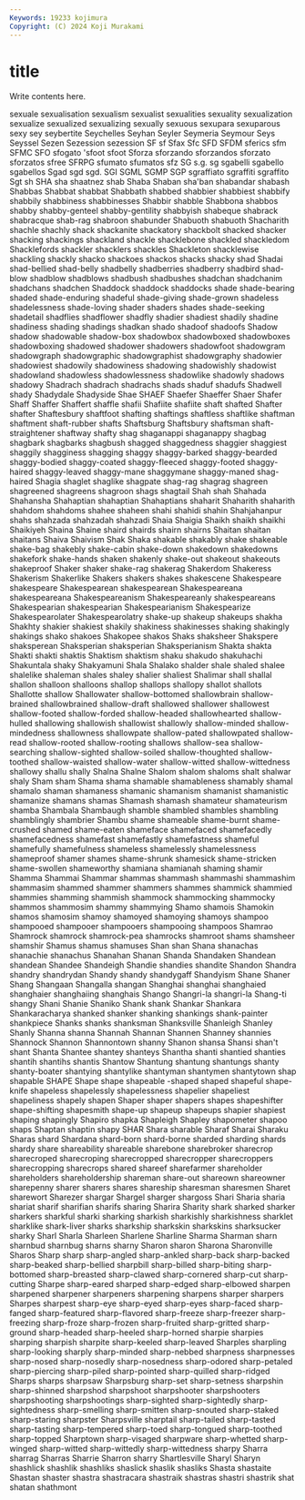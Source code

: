```yaml
---
Keywords: 19233 kojimura
Copyright: (C) 2024 Koji Murakami
---
```


# title

Write contents here.



sexuale sexualisation
sexualism sexualist sexualities sexuality sexualization sexualize sexualized sexualizing sexually sexuous
sexupara sexuparous sexy sey seybertite Seychelles Seyhan Seyler Seymeria Seymour
Seys Seyssel Sezen Sezession sezession SF sf Sfax Sfc SFD
SFDM sferics sfm SFMC SFO sfogato 'sfoot sfoot Sforza sforzando
sforzandos sforzato sforzatos sfree SFRPG sfumato sfumatos sfz SG s.g.
sg sgabelli sgabello sgabellos Sgad sgd sgd. SGI SGML SGMP
SGP sgraffiato sgraffiti sgraffito Sgt sh SHA sha shaatnez shab
Shaba Shaban sha'ban shabandar shabash Shabbas Shabbat shabbat Shabbath shabbed
shabbier shabbiest shabbify shabbily shabbiness shabbinesses Shabbir shabble Shabbona shabbos
shabby shabby-genteel shabby-gentility shabbyish shabeque shabrack shabracque shab-rag shabroon shabunder
Shabuoth shabuoth Shacharith shachle shachly shack shackanite shackatory shackbolt shacked
shacker shacking shackings shackland shackle shacklebone shackled shackledom Shacklefords shackler
shacklers shackles Shackleton shacklewise shackling shackly shacko shackoes shackos shacks
shacky shad Shadai shad-bellied shad-belly shadbelly shadberries shadberry shadbird shad-blow
shadblow shadblows shadbush shadbushes shadchan shadchanim shadchans shadchen Shaddock shaddock
shaddocks shade shade-bearing shaded shade-enduring shadeful shade-giving shade-grown shadeless shadelessness
shade-loving shader shaders shades shade-seeking shadetail shadflies shadflower shadfly shadier
shadiest shadily shadine shadiness shading shadings shadkan shado shadoof shadoofs
Shadow shadow shadowable shadow-box shadowbox shadowboxed shadowboxes shadowboxing shadowed shadower
shadowers shadowfoot shadowgram shadowgraph shadowgraphic shadowgraphist shadowgraphy shadowier shadowiest shadowily
shadowiness shadowing shadowishly shadowist shadowland shadowless shadowlessness shadowlike shadowly shadows
shadowy Shadrach shadrach shadrachs shads shaduf shadufs Shadwell shady Shadydale
Shadyside Shae SHAEF Shaefer Shaeffer Shaer Shafer Shaff Shaffer Shaffert
shaffle shafii Shafiite shafiite shaft shafted Shafter shafter Shaftesbury shaftfoot
shafting shaftings shaftless shaftlike shaftman shaftment shaft-rubber shafts Shaftsburg Shaftsbury
shaftsman shaft-straightener shaftway shafty shag shaganappi shaganappy shagbag shagbark shagbarks
shagbush shagged shaggedness shaggier shaggiest shaggily shagginess shagging shaggy shaggy-barked
shaggy-bearded shaggy-bodied shaggy-coated shaggy-fleeced shaggy-footed shaggy-haired shaggy-leaved shaggy-mane shaggymane shaggy-maned
shag-haired Shagia shaglet shaglike shagpate shag-rag shagrag shagreen shagreened shagreens
shagroon shags shagtail Shah shah Shahada Shahansha Shahaptian shahaptian Shahaptians
shaharit Shaharith shaharith shahdom shahdoms shahee shaheen shahi shahidi shahin
Shahjahanpur shahs shahzada shahzadah shahzadi Shaia Shaigia Shaikh shaikh shaikhi
Shaikiyeh Shaina Shaine shaird shairds shairn shairns Shaitan shaitan shaitans
Shaiva Shaivism Shak Shaka shakable shakably shake shakeable shake-bag shakebly
shake-cabin shake-down shakedown shakedowns shakefork shake-hands shaken shakenly shake-out shakeout
shakeouts shakeproof Shaker shaker shake-rag shakerag Shakerdom Shakeress Shakerism Shakerlike
Shakers shakers shakes shakescene Shakespeare shakespeare Shakespearean shakespearean Shakespeareana shakespeareana
Shakespeareanism Shakespeareanly shakespeareans Shakespearian shakespearian Shakespearianism Shakespearize Shakespearolater Shakespearolatry shake-up
shakeup shakeups shakha Shakhty shakier shakiest shakily shakiness shakinesses shaking
shakingly shakings shako shakoes Shakopee shakos Shaks shaksheer Shakspere shaksperean
Shaksperian shaksperian Shaksperianism Shakta shakta Shakti shakti shaktis Shaktism shaktism
shaku shakudo shakuhachi Shakuntala shaky Shakyamuni Shala Shalako shalder shale
shaled shalee shalelike shaleman shales shaley shalier shaliest Shalimar shall
shallal shallon shalloon shalloons shallop shallops shallopy shallot shallots Shallotte
shallow Shallowater shallow-bottomed shallowbrain shallow-brained shallowbrained shallow-draft shallowed shallower shallowest
shallow-footed shallow-forded shallow-headed shallowhearted shallow-hulled shallowing shallowish shallowist shallowly shallow-minded
shallow-mindedness shallowness shallowpate shallow-pated shallowpated shallow-read shallow-rooted shallow-rooting shallows shallow-sea
shallow-searching shallow-sighted shallow-soiled shallow-thoughted shallow-toothed shallow-waisted shallow-water shallow-witted shallow-wittedness shallowy
shallu shally Shalna Shalne Shalom shalom shaloms shalt shalwar shaly
Sham sham Shama shama shamable shamableness shamably shamal shamalo shaman
shamaness shamanic shamanism shamanist shamanistic shamanize shamans shamas Shamash shamash
shamateur shamateurism shamba Shambala Shambaugh shamble shambled shambles shambling shamblingly
shambrier Shambu shame shameable shame-burnt shame-crushed shamed shame-eaten shameface shamefaced
shamefacedly shamefacedness shamefast shamefastly shamefastness shameful shamefully shamefulness shameless shamelessly
shamelessness shameproof shamer shames shame-shrunk shamesick shame-stricken shame-swollen shameworthy shamiana
shamianah shaming shamir Shamma Shammai Shammar shammas shammash shammashi shammashim
shammasim shammed shammer shammers shammes shammick shammied shammies shamming shammish
shammock shammocking shammocky shammos shammosim shammy shammying Shamo shamois Shamokin
shamos shamosim shamoy shamoyed shamoying shamoys shampoo shampooed shampooer shampooers
shampooing shampoos Shamrao Shamrock shamrock shamrock-pea shamrocks shamroot shams shamsheer
shamshir Shamus shamus shamuses Shan shan Shana shanachas shanachie shanachus
Shanahan Shanan Shanda Shandaken Shandean shandean Shandee Shandeigh Shandie shandies
shandite Shandon Shandra shandry shandrydan Shandy shandy shandygaff Shandyism Shane
Shaner Shang Shangaan Shangalla shangan Shanghai shanghai shanghaied shanghaier shanghaiing
shanghais Shango Shangri-la shangri-la Shang-ti shangy Shani Shanie Shaniko Shank
shank Shankar Shankara Shankaracharya shanked shanker shanking shankings shank-painter shankpiece
Shanks shanks shanksman Shanksville Shanleigh Shanley Shanly Shanna shanna Shannah
Shannan Shannen Shanney shannies Shannock Shannon Shannontown shanny Shanon shansa
Shansi shan't shant Shanta Shantee shantey shanteys Shantha shanti shantied
shanties shantih shantihs shantis Shantow Shantung shantung shantungs shanty shanty-boater
shantying shantylike shantyman shantymen shantytown shap shapable SHAPE Shape shape
shapeable -shaped shaped shapeful shape-knife shapeless shapelessly shapelessness shapelier shapeliest
shapeliness shapely shapen Shaper shaper shapers shapes shapeshifter shape-shifting shapesmith
shape-up shapeup shapeups shapier shapiest shaping shapingly Shapiro shapka Shapleigh
Shapley shapometer shapoo shaps Shaptan shaptin shapy SHAR Shara sharable
Sharaf Sharai Sharaku Sharas shard Shardana shard-born shard-borne sharded sharding
shards shardy share shareability shareable sharebone sharebroker sharecrop sharecroped sharecroping
sharecropped sharecropper sharecroppers sharecropping sharecrops shared shareef sharefarmer shareholder shareholders
shareholdership shareman share-out shareown shareowner sharepenny sharer sharers shares shareship
sharesman sharesmen Sharet sharewort Sharezer shargar Shargel sharger shargoss Shari
Sharia sharia shariat sharif sharifian sharifs sharing Sharira Sharity shark
sharked sharker sharkers sharkful sharki sharking sharkish sharkishly sharkishness sharklet
sharklike shark-liver sharks sharkship sharkskin sharkskins sharksucker sharky Sharl Sharla
Sharleen Sharlene Sharline Sharma Sharman sharn sharnbud sharnbug sharns sharny
Sharon sharon Sharona Sharonville Sharos Sharp sharp sharp-angled sharp-ankled sharp-back
sharp-backed sharp-beaked sharp-bellied sharpbill sharp-billed sharp-biting sharp-bottomed sharp-breasted sharp-clawed sharp-cornered
sharp-cut sharp-cutting Sharpe sharp-eared sharped sharp-edged sharp-elbowed sharpen sharpened sharpener
sharpeners sharpening sharpens sharper sharpers Sharpes sharpest sharp-eye sharp-eyed sharp-eyes
sharp-faced sharp-fanged sharp-featured sharp-flavored sharp-freeze sharp-freezer sharp-freezing sharp-froze sharp-frozen sharp-fruited
sharp-gritted sharp-ground sharp-headed sharp-heeled sharp-horned sharpie sharpies sharping sharpish sharpite
sharp-keeled sharp-leaved Sharples sharpling sharp-looking sharply sharp-minded sharp-nebbed sharpness sharpnesses
sharp-nosed sharp-nosedly sharp-nosedness sharp-odored sharp-petaled sharp-piercing sharp-piled sharp-pointed sharp-quilled sharp-ridged
Sharps sharps sharpsaw Sharpsburg sharp-set sharp-setness sharpshin sharp-shinned sharpshod sharpshoot
sharpshooter sharpshooters sharpshooting sharpshootings sharp-sighted sharp-sightedly sharp-sightedness sharp-smelling sharp-smitten sharp-snouted
sharp-staked sharp-staring sharpster Sharpsville sharptail sharp-tailed sharp-tasted sharp-tasting sharp-tempered sharp-toed
sharp-tongued sharp-toothed sharp-topped Sharptown sharp-visaged sharpware sharp-whetted sharp-winged sharp-witted sharp-wittedly
sharp-wittedness sharpy Sharra sharrag Sharras Sharrie Sharron sharry Shartlesville Sharyl
Sharyn shashlick shashlik shashliks shaslick shaslik shasliks Shasta shastaite Shastan
shaster shastra shastracara shastraik shastras shastri shastrik shat shatan shathmont
